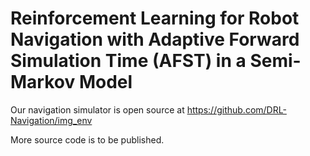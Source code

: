 # Reinforcement Learning for Robot Navigation with Adaptive Forward Simulation Time (AFST) in a Semi-Markov Model

Our navigation simulator is open source at  https://github.com/DRL-Navigation/img_env


More source code is to be published.
